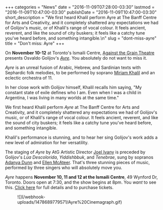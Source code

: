 +++
categories = "News"
date = "2016-11-09T07:28:00-03:30"
lastmod = "2016-11-09T10:47:00-03:30"
publishDate = "2016-11-09T10:47:00-03:30"
short_description = "We first heard Khalil perform Ayre at The Banff Centre for Arts and Creativity, and it completely shattered any expectations we had of Golijov's music, or of Khalil's range of vocal colour. It feels ancient, reverent, and like the sound of city buskers; it feels like a catchy tune you've heard before, and something intangible.\n"
slug = "dont-miss-ayre"
title = "Don&#039;t miss: Ayre"
+++

On **November 10-12** at Toronto's Ismaili Centre, [Against the Grain Theatre](/scene/companies/against-the-grain-theatre/) presents Osvaldo Golijov's [*Ayre*](http://againstthegraintheatre.com/ayre/). You absolutely do not want to miss it.

*Ayre* is an unreal fusion of Arabic, Hebrew, and Sardinian texts with Sephardic folk melodies, to be performed by soprano [Miriam Khalil](/scene/people/miriam-khalil/) and an eclectic orchestra of 11.

In her close work with Golijov himself, Khalil recalls him saying, "My constant state of exile defines who I am. Even when I was a child in Argentina, I was living in many worlds at the same time."

We first heard Khalil perform *Ayre* at The Banff Centre for Arts and Creativity, and it completely shattered any expectations we had of Golijov's music, or of Khalil's range of vocal colour. It feels ancient, reverent, and like the sound of city buskers; it feels like a catchy tune you've heard before, and something intangible.

Khalil's performance is stunning, and to hear her sing Golijov's work adds a new level of admiration for her versatility.

The staging of *Ayre* by AtG Artistic Director [Joel Ivany](/scene/people/joel-ivany/) is preceded by Golijov's *Lúa Descolorida*, *Yiddishbbuk*, and *Tenebrae*, sung by sopranos [Adanya Dunn](/scene/people/adanya-dunn/) and [Ellen McAteer](/scene/people/ellen-mcateer/). That's three stunning pieces of music, performed by three singers who will absolutely move you.

*Ayre* happens **November 10, 11 and 12 at the Ismaili Centre**, 49 Wynford Dr, Toronto. Doors open at 7:30, and the show begins at 8pm. You *want* to see this. [Click here](http://againstthegraintheatre.com/ayre/) for full details and to purchase tickets.

<figure data-type="image">
![](/webhook-uploads/1478689779571/Ayre%20Cinemagraph.gif)
</figure>
